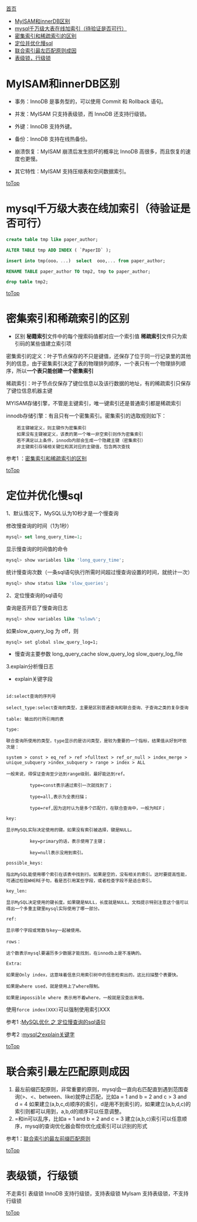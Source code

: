 <a id = "jump">[首页](/README.md)</a>

<!-- TOC -->

- [MyISAM和innerDB区别](#myisam和innerdb区别)
- [mysql千万级大表在线加索引（待验证是否可行）](#mysql千万级大表在线加索引待验证是否可行)
- [密集索引和稀疏索引的区别](#密集索引和稀疏索引的区别)
- [定位并优化慢sql](#定位并优化慢sql)
- [联合索引最左匹配原则成因](#联合索引最左匹配原则成因)
- [表级锁，行级锁](#表级锁行级锁)

<!-- /TOC -->

# MyISAM和innerDB区别
* 事务：InnoDB 是事务型的，可以使用 Commit 和 Rollback 语句。

* 并发：MyISAM 只支持表级锁，而 InnoDB 还支持行级锁。

* 外键：InnoDB 支持外键。

* 备份：InnoDB 支持在线热备份。

* 崩溃恢复：MyISAM 崩溃后发生损坏的概率比 InnoDB 高很多，而且恢复的速度也更慢。

* 其它特性：MyISAM 支持压缩表和空间数据索引。

[toTop](#jump)

# mysql千万级大表在线加索引（待验证是否可行）

```sql
create table tmp like paper_author;

ALTER TABLE tmp ADD INDEX ( `PaperID` );

insert into tmp(ooo，...)  select  ooo,... from paper_author;

RENAME TABLE paper_author TO tmp2, tmp to paper_author;

drop table tmp2;
```

[toTop](#jump)

# 密集索引和稀疏索引的区别
* 区别
**秘籍索引**文件中的每个搜索码值都对应一个索引值
**稀疏索引**文件只为索引码的某些值建立索引项

密集索引的定义：叶子节点保存的不只是键值，还保存了位于同一行记录里的其他列的信息，由于密集索引决定了表的物理排列顺序，一个表只有一个物理排列顺序，所以**一个表只能创建一个密集索引**

稀疏索引：叶子节点仅保存了键位信息以及该行数据的地址，有的稀疏索引只保存了键位信息机器主键

MYISAM存储引擎，不管是主键索引，唯一键索引还是普通索引都是稀疏索引

innodb存储引擎：有且只有一个密集索引。密集索引的选取规则如下：
```
    若主键被定义，则主键作为密集索引
    如果没有主键被定义，该表的第一个唯一非空索引则作为密集索引
    若不满足以上条件，innodb内部会生成一个隐藏主键（密集索引）
    非主键索引存储相关键位和其对应的主键值，包含两次查找
```

参考1 ：[密集索引和稀疏索引的区别](https://blog.csdn.net/fansenjun/article/details/85647734)

[toTop](#jump)

# 定位并优化慢sql
1、默认情况下，MySQL认为10秒才是一个慢查询

修改慢查询的时间（1为1秒）
```sql
mysql> set long_query_time=1;
```
显示慢查询的时间值的命令
```sql
mysql> show variables like 'long_query_time';
```
统计慢查询次数（一条sql语句执行所需时间超过慢查询设置的时间，就统计一次）
```sql
mysql> show status like 'slow_queries';   
```



2、定位慢查询的sql语句

查询是否开启了慢查询日志
```sql
mysql> show variables like '%slow%';
```

如果slow_query_log 为 off，则
```
mysql> set global slow_query_log=1;
```

* 慢查询主要参数
long_query_cache
slow_query_log
slow_query_log_file

3.explain分析慢日志

* explain关键字段
```

id:select查询的序列号

select_type:select查询的类型，主要是区别普通查询和联合查询、子查询之类的复杂查询

table: 输出的行所引用的表

type:

联合查询所使用的类型，type显示的是访问类型，是较为重要的一个指标，结果值从好到坏依次是：

system > const > eq_ref > ref >fulltext > ref_or_null > index_merge > unique_subquery >index_subquery > range > index > ALL

一般来说，得保证查询至少达到range级别，最好能达到ref。

         type=const表示通过索引一次就找到了；

         type=all,表示为全表扫描；

         type=ref,因为这时认为是多个匹配行，在联合查询中，一般为REF；

key:

显示MySQL实际决定使用的键。如果没有索引被选择，键是NULL。

         key=primary的话，表示使用了主键；

         key=null表示没用到索引。

possible_keys:

指出MySQL能使用哪个索引在该表中找到行。如果是空的，没有相关的索引。这时要提高性能，可通过检验WHERE子句，看是否引用某些字段，或者检查字段不是适合索引。

key_len:

显示MySQL决定使用的键长度。如果键是NULL，长度就是NULL。文档提示特别注意这个值可以得出一个多重主键里mysql实际使用了哪一部分。

ref:

显示哪个字段或常数与key一起被使用。

rows：

这个数表示mysql要遍历多少数据才能找到，在innodb上是不准确的。

Extra:

如果是Only index，这意味着信息只用索引树中的信息检索出的，这比扫描整个表要快。

如果是where used，就是使用上了where限制。

如果是impossible where 表示用不着where，一般就是没查出来啥。
```

使用``force index(XXX)``可以强制使用索引XXX

参考1 :[MySQL优化 之 定位慢查询的sql语句](https://blog.csdn.net/mlx212/article/details/17845241)

参考2 :[mysql之explain关键字](https://blog.csdn.net/hll814/article/details/50765232)

[toTop](#jump)

# 联合索引最左匹配原则成因

1. 最左前缀匹配原则，非常重要的原则，mysql会一直向右匹配直到遇到范围查询(>、<、between、like)就停止匹配，比如a = 1 and b = 2 and c > 3 and d = 4 如果建立(a,b,c,d)顺序的索引，d是用不到索引的，如果建立(a,b,d,c)的索引则都可以用到，a,b,d的顺序可以任意调整。
2. =和in可以乱序，比如a = 1 and b = 2 and c = 3 建立(a,b,c)索引可以任意顺序，mysql的查询优化器会帮你优化成索引可以识别的形式

参考1：[联合索引的最左前缀匹配原则](https://www.jianshu.com/p/b7911e0394b0)

[toTop](#jump)


# 表级锁，行级锁
不走索引 表级锁
InnoDB 支持行级锁，支持表级锁
MyIsam 支持表级锁，不支持行级锁


[toTop](#jump)